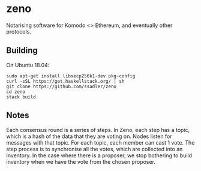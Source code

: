 # zeno

Notarising software for Komodo <> Ethereum, and eventually other protocols.

## Building

On Ubuntu 18.04:

```
sudo apt-get install libsecp256k1-dev pkg-config
curl -sSL https://get.haskellstack.org/ | sh
git clone https://github.com/ssadler/zeno
cd zeno
stack build
```

## Notes

Each consensus round is a series of steps. In Zeno, each step has a topic, which is a hash of the data that they are voting on. Nodes listen for messages with that topic. For each topic, each member can cast 1 vote. The step process is to synchronise all the votes, which are collected into an Inventory. In the case where there is a proposer, we stop bothering to build inventory when we have the vote from the chosen proposer.
